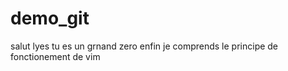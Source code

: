 # demo_git
salut lyes tu es un grnand zero 
enfin je comprends le principe de fonctionement de vim  
